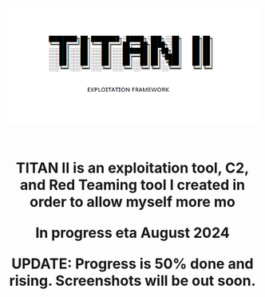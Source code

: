 <span style="background:black">
<h1 align="center">
  <br>
  <a href="https://github.com/her3ticAVI/TITANII"><img src="./images/banner.png" alt="TITANII"></a>
  <br>
  <br>

TITAN II is an exploitation tool, C2, and Red Teaming tool I created in order to allow myself more mo

In progress eta August 2024

UPDATE: Progress is 50% done and rising. Screenshots will be out soon.
